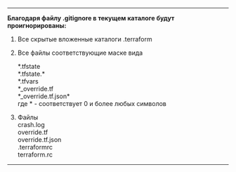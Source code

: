 
___
__Благодаря файлу .gitignore в текущем каталоге будут проигнорированы:__

1. Все скрытые вложенные каталоги .terraform  
2. Все файлы соответствующие маске вида

      \*.tfstate  
      \*.tfstate.*  
      \*.tfvars  
      \*_override.tf  
      \*_override.tf.json*  
где * - соответствует 0 и более любых символов

3. Файлы  
   crash.log  
   override.tf  
   override.tf.json  
   .terraformrc  
   terraform.rc
___